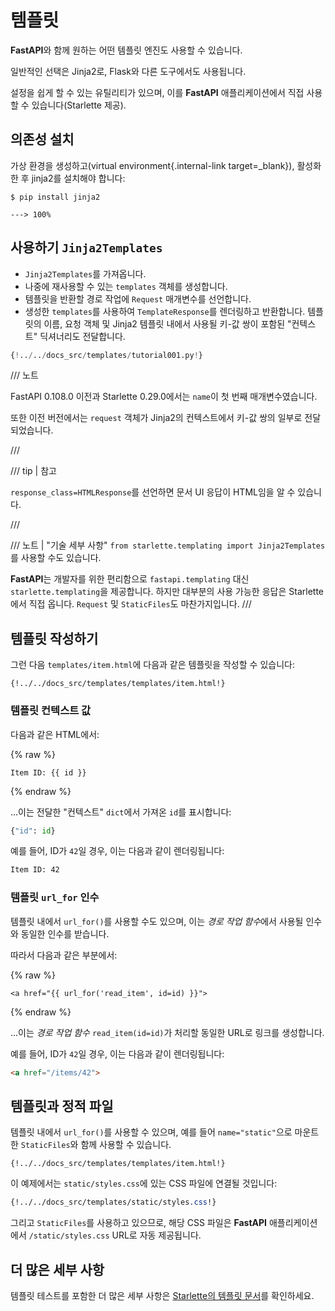 # 템플릿

**FastAPI**와 함께 원하는 어떤 템플릿 엔진도 사용할 수 있습니다.

일반적인 선택은 Jinja2로, Flask와 다른 도구에서도 사용됩니다.

설정을 쉽게 할 수 있는 유틸리티가 있으며, 이를 **FastAPI** 애플리케이션에서 직접 사용할 수 있습니다(Starlette 제공).

## 의존성 설치

가상 환경을 생성하고(virtual environment{.internal-link target=_blank}), 활성화한 후 jinja2를 설치해야 합니다:


<div class="termy">

```console
$ pip install jinja2

---> 100%
```

</div>

## 사용하기 `Jinja2Templates`

* `Jinja2Templates`를 가져옵니다.
* 나중에 재사용할 수 있는 `templates` 객체를 생성합니다.
* 템플릿을 반환할 경로 작업에 `Request` 매개변수를 선언합니다.
* 생성한 `templates`를 사용하여 `TemplateResponse`를 렌더링하고 반환합니다. 템플릿의 이름, 요청 객체 및 Jinja2 템플릿 내에서 사용될 키-값 쌍이 포함된 "컨텍스트" 딕셔너리도 전달합니다.


```Python hl_lines="4  11  15-18"
{!../../docs_src/templates/tutorial001.py!}
```

/// 노트

FastAPI 0.108.0 이전과 Starlette 0.29.0에서는 `name`이 첫 번째 매개변수였습니다.

또한 이전 버전에서는 `request` 객체가 Jinja2의 컨텍스트에서 키-값 쌍의 일부로 전달되었습니다.

///

/// tip | 참고

`response_class=HTMLResponse`를 선언하면 문서 UI 응답이 HTML임을 알 수 있습니다.

///

/// 노트 | "기술 세부 사항"
`from starlette.templating import Jinja2Templates`를 사용할 수도 있습니다.

**FastAPI**는 개발자를 위한 편리함으로 `fastapi.templating` 대신 `starlette.templating`을 제공합니다. 하지만 대부분의 사용 가능한 응답은 Starlette에서 직접 옵니다. `Request` 및 `StaticFiles`도 마찬가지입니다.
///

## 템플릿 작성하기

그런 다음 `templates/item.html`에 다음과 같은 템플릿을 작성할 수 있습니다:

```jinja hl_lines="7"
{!../../docs_src/templates/templates/item.html!}
```

### 템플릿 컨텍스트 값

다음과 같은 HTML에서:

{% raw %}

```jinja
Item ID: {{ id }}
```

{% endraw %}

...이는 전달한 "컨텍스트" `dict`에서 가져온 `id`를 표시합니다:

```Python
{"id": id}
```

예를 들어, ID가 `42`일 경우, 이는 다음과 같이 렌더링됩니다:

```html
Item ID: 42
```

### 템플릿 `url_for` 인수

템플릿 내에서 `url_for()`를 사용할 수도 있으며, 이는 *경로 작업 함수*에서 사용될 인수와 동일한 인수를 받습니다.

따라서 다음과 같은 부분에서:

{% raw %}

```jinja
<a href="{{ url_for('read_item', id=id) }}">
```

{% endraw %}

...이는 *경로 작업 함수* `read_item(id=id)`가 처리할 동일한 URL로 링크를 생성합니다.

예를 들어, ID가 `42`일 경우, 이는 다음과 같이 렌더링됩니다:
```html
<a href="/items/42">
```

## 템플릿과 정적 파일

템플릿 내에서 `url_for()`를 사용할 수 있으며, 예를 들어 `name="static"`으로 마운트한 `StaticFiles`와 함께 사용할 수 있습니다.

```jinja hl_lines="4"
{!../../docs_src/templates/templates/item.html!}
```

이 예제에서는 `static/styles.css`에 있는 CSS 파일에 연결될 것입니다:

```CSS hl_lines="4"
{!../../docs_src/templates/static/styles.css!}
```

그리고 `StaticFiles`를 사용하고 있으므로, 해당 CSS 파일은 **FastAPI** 애플리케이션에서 `/static/styles.css` URL로 자동 제공됩니다.

## 더 많은 세부 사항

템플릿 테스트를 포함한 더 많은 세부 사항은 <a href="https://www.starlette.io/templates/" class="external-link" target="_blank">Starlette의 템플릿 문서</a>를 확인하세요.
